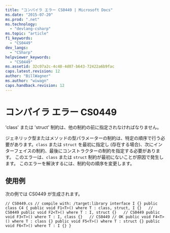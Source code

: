 ```yaml
---
title: "コンパイラ エラー CS0449 | Microsoft Docs"
ms.date: "2015-07-20"
ms.prod: ".net"
ms.technology: 
  - "devlang-csharp"
ms.topic: "article"
f1_keywords: 
  - "CS0449"
dev_langs: 
  - "CSharp"
helpviewer_keywords: 
  - "CS0449"
ms.assetid: 32c07a2c-4c48-4d07-b643-72422a6b9fac
caps.latest.revision: 12
author: "BillWagner"
ms.author: "wiwagn"
caps.handback.revision: 12
---
```

# コンパイラ エラー CS0449
'class' または 'struct' 制約は、他の制約の前に指定されなければなりません。  
  
 ジェネリック型またはメソッドの型パラメーターの制約は、特定の順序で行う必要があります。`class` または `struct` を最初に指定し \(存在する場合\)、次にインターフェイスの制約、最後にコンストラクターの制約を指定する必要があります。 このエラーは、`class` または `struct` 制約が最初にないことが原因で発生します。 このエラーを解決するには、制約句の順序を変更します。  
  
## 使用例  
 次の例では CS0449 が生成されます。  
  
```  
// CS0449.cs // compile with: /target:library interface I {} public class C4 { public void F1<T>() where T : class, struct, I {}   // CS0449 public void F2<T>() where T : I, struct {}   // CS0449 public void F3<T>() where T : I, class {}   // CS0449 // OK public void F4<T>() where T : class {} public void F5<T>() where T : struct {} public void F6<T>() where T : I {} }  
```
